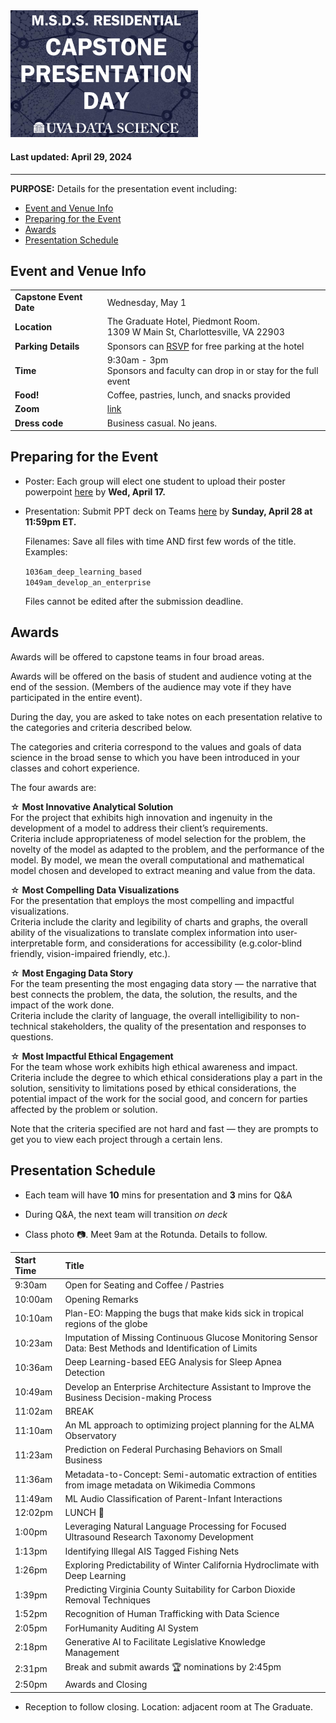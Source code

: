 
<img src="https://github.com/UVADS/ds6013/blob/main/capstone_day.png" width="300"/>

#### Last updated: April 29, 2024

---

**PURPOSE:** Details for the presentation event including:

- [Event and Venue Info](#event-and-venue-info)
- [Preparing for the Event](#preparing-for-the-event)
- [Awards](#awards)
- [Presentation Schedule](#presentation-schedule)

## Event and Venue Info
|   |   | 
|---|---|
| **Capstone Event Date**   |  Wednesday, May 1 | 
| **Location**   |  The Graduate Hotel, Piedmont Room. <br> 1309 W Main St, Charlottesville, VA 22903 | 
| **Parking Details**   |  Sponsors can [RSVP](https://virginia.az1.qualtrics.com/jfe/form/SV_bm83no5ddCIluaW) for free parking at the hotel | 
| **Time**  |  9:30am - 3pm <br> Sponsors and faculty can drop in or stay for the full event |
|**Food!** | Coffee, pastries, lunch, and snacks provided |
| **Zoom**  |  [link](https://virginia.zoom.us/j/93686012699?pwd=eUVCT3p1QitmN3dUeTNtc3JVanJuUT09&from=addon) |
| **Dress code**  |  Business casual. No jeans. |


## Preparing for the Event

- Poster: Each group will elect one student to upload their poster powerpoint [here](https://myuva.sharepoint.com/sites/CapstoneDayMay2023/Shared%20Documents/Forms/AllItems.aspx?csf=1&web=1&e=YMSE3X&CT=1712317314148&OR=OWA%2DNT%2DMail&CID=0f04a2c5%2D52b0%2Db1bd%2Daa75%2Dddfbcdfe6941&RootFolder=%2Fsites%2FCapstoneDayMay2023%2FShared%20Documents%2FGeneral%2F2024%2FCapstone%20Posters%202024&FolderCTID=0x01200053A5E6894AE78F4A99163ED7E89CD469) by **Wed, April 17.**
- Presentation: Submit PPT deck on Teams [here](https://myuva.sharepoint.com/:f:/r/sites/CapstoneDayMay2023/Shared%20Documents/General/2024/Capstone%20Presentation%20Day%20Slides%202024?csf=1&web=1&e=P0ZjHZ) by **Sunday, April 28 at 11:59pm ET.**


  Filenames: Save all files with time AND first few words of the title.  
  Examples: 

  ```1036am_deep_learning_based```  
  ```1049am_develop_an_enterprise```

  Files cannot be edited after the submission deadline.

## Awards

Awards will be offered to capstone teams in four broad areas. 

Awards will be offered on the basis of student and audience voting at the end of the session. (Members of the audience may vote if they have participated in the entire event). 

During the day, you are asked to take notes on each presentation relative to the categories and criteria described below. 

The categories and criteria correspond to the values and goals of data science in the broad sense to which you have been introduced in your classes and cohort experience. 

The four awards are: 

☆ **Most Innovative Analytical Solution**    
For the project that exhibits high innovation and ingenuity in the development of a model to address their client’s requirements.  
Criteria include appropriateness of model selection for the problem, the novelty of the model as adapted to the problem, and the performance of the model. By model, we mean the overall computational and mathematical model chosen and developed to extract meaning and value from the data. 

☆ **Most Compelling Data Visualizations**  
For the presentation that employs the most compelling and impactful visualizations.  
Criteria include the clarity and legibility of charts and graphs, the overall ability of the visualizations to translate complex information into user-interpretable form, and considerations for accessibility (e.g.color-blind friendly, vision-impaired friendly, etc.). 

☆ **Most Engaging Data Story**  
For the team presenting the most engaging data story — the narrative that best connects the problem, the data, the solution, the results, and the impact of the work done.  
Criteria include the clarity of language, the overall intelligibility to non-technical stakeholders, the quality of the presentation and responses to questions. 

☆ **Most Impactful Ethical Engagement**  
For the team whose work exhibits high ethical awareness and impact.  
Criteria include the degree to which ethical considerations play a part in the solution, sensitivity to limitations posed by ethical considerations, the potential impact of the work for the social good, and concern for parties affected by the problem or solution. 

Note that the criteria specified are not hard and fast — they are prompts to get you to view each project through a certain lens. 

## Presentation Schedule

- Each team will have **10** mins for presentation and **3** mins for Q&A
- During Q&A, the next team will transition *on deck*

- Class photo :camera:. Meet 9am at the Rotunda. Details to follow.

| Start Time | Title |
|:---|:---|
| 9:30am | Open for Seating and Coffee / Pastries |
| 10:00am | Opening Remarks |
| 10:10am | Plan-EO: Mapping the bugs that make kids sick in tropical regions of the globe |
| 10:23am | Imputation of Missing Continuous Glucose Monitoring Sensor Data: Best Methods and Identification of Limits |
| 10:36am | Deep Learning-based EEG Analysis for Sleep Apnea Detection |
| 10:49am | Develop an Enterprise Architecture Assistant to Improve the Business Decision-making Process |
| 11:02am | BREAK |
| 11:10am | An ML approach to optimizing project planning for the ALMA Observatory |
| 11:23am | Prediction on Federal Purchasing Behaviors on Small Business |
| 11:36am | Metadata-to-Concept: Semi-automatic extraction of entities from image metadata on Wikimedia Commons |
| 11:49am | ML Audio Classification of Parent-Infant Interactions |
| 12:02pm | LUNCH :sandwich: | 
| 1:00pm | Leveraging Natural Language Processing for Focused Ultrasound Research Taxonomy Development | 
| 1:13pm | Identifying Illegal AIS Tagged Fishing Nets | 
| 1:26pm | Exploring Predictability of Winter California Hydroclimate with Deep Learning | 
| 1:39pm | Predicting Virginia County Suitability for Carbon Dioxide Removal Techniques | 
| 1:52pm | Recognition of Human Trafficking with Data Science | 
| 2:05pm | ForHumanity Auditing AI System | 
| 2:18pm | Generative AI to Facilitate Legislative Knowledge Management | 
| 2:31pm | Break and submit awards :trophy: nominations by 2:45pm | 
| 2:50pm | Awards and Closing | 

- Reception to follow closing. Location: adjacent room at The Graduate.



